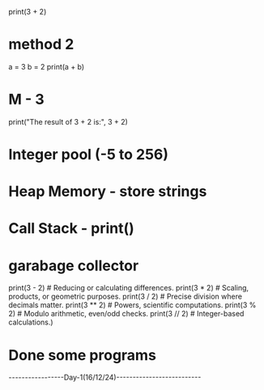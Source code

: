 print(3 + 2)
# method 2
a = 3
b = 2
print(a + b)
# M - 3
print("The result of 3 + 2 is:", 3 + 2)
# Integer pool (-5 to 256)
# Heap Memory - store strings
# Call Stack - print()
# garabage collector
print(3 - 2)   # Reducing or calculating differences.
print(3 * 2)   # Scaling, products, or geometric purposes.
print(3 / 2)   # Precise division where decimals matter.
print(3 ** 2)  # Powers, scientific computations.
print(3 % 2)   # Modulo arithmetic, even/odd checks.
print(3 // 2)  # Integer-based calculations.)
# Done some programs 
-----------------Day-1(16/12/24)--------------------------
